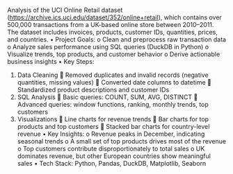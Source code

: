 Analysis of the UCI Online Retail dataset (https://archive.ics.uci.edu/dataset/352/online+retail), which contains over 500,000 transactions from a UK-based online store between 2010–2011. The dataset includes invoices, products, customer IDs, quantities, prices, and countries. 
•	Project Goals:
o	Clean and preprocess raw transaction data
o	Analyze sales performance using SQL queries (DuckDB in Python)
o	Visualize trends, top products, and customer behavior
o	Derive actionable business insights
•	Key Steps:
1.	Data Cleaning
	Removed duplicates and invalid records (negative quantities, missing values)
	Converted date columns to datetime
	Standardized product descriptions and customer IDs
2.	SQL Analysis
	Basic queries: COUNT, SUM, AVG, DISTINCT
	Advanced queries: window functions, ranking, monthly trends, top customers
3.	Visualizations
	Line charts for revenue trends
	Bar charts for top products and top customers
	Stacked bar charts for country-level revenue
•	Key Insights:
o	Revenue peaks in December, indicating seasonal trends
o	A small set of top products drives most of the revenue
o	Top customers contribute disproportionately to total sales
o	UK dominates revenue, but other European countries show meaningful sales
•	Tech Stack: Python, Pandas, DuckDB, Matplotlib, Seaborn

